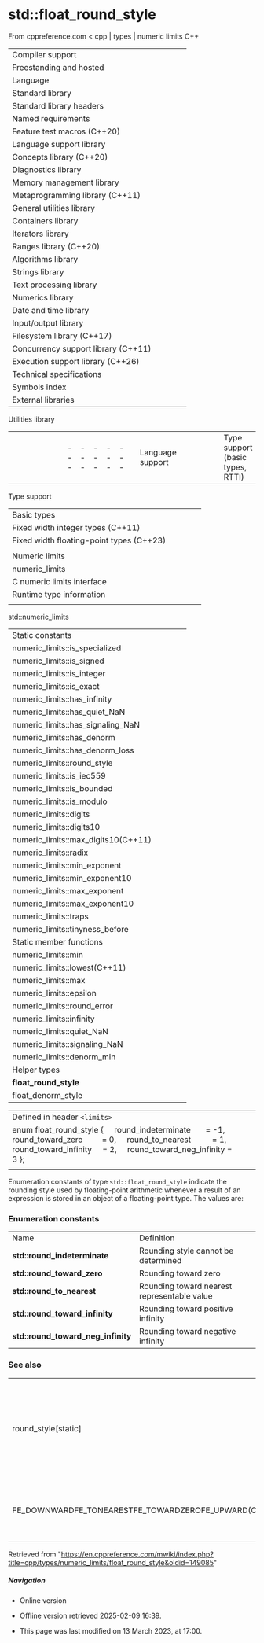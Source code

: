 # std::float_round_style

From cppreference.com
< cpp‎ | types‎ | numeric limits
C++

|  |  |  |  |  |
| --- | --- | --- | --- | --- |
| Compiler support | | | | |
| Freestanding and hosted | | | | |
| Language | | | | |
| Standard library | | | | |
| Standard library headers | | | | |
| Named requirements | | | | |
| Feature test macros (C++20) | | | | |
| Language support library | | | | |
| Concepts library (C++20) | | | | |
| Diagnostics library | | | | |
| Memory management library | | | | |
| Metaprogramming library (C++11) | | | | |
| General utilities library | | | | |
| Containers library | | | | |
| Iterators library | | | | |
| Ranges library (C++20) | | | | |
| Algorithms library | | | | |
| Strings library | | | | |
| Text processing library | | | | |
| Numerics library | | | | |
| Date and time library | | | | |
| Input/output library | | | | |
| Filesystem library (C++17) | | | | |
| Concurrency support library (C++11) | | | | |
| Execution support library (C++26) | | | | |
| Technical specifications | | | | |
| Symbols index | | | | |
| External libraries | | | | |

Utilities library

|  |  |  |  |  |  |  |  |  |  |  |  |  |  |  |  |  |  |  |  |  |  |  |  |  |  |  |  |  |  |  |  |  |  |  |  |  |  |  |  |  |  |  |  |  |  |  |  |  |  |  |  |  |  |  |  |  |  |  |  |  |  |  |  |  |  |  |  |  |  |  |  |  |  |  |  |  |  |  |  |  |  |  |  |  |  |  |  |  |  |  |  |  |  |  |  |  |  |  |  |  |  |  |  |  |  |  |  |  |  |  |  |  |  |  |  |  |  |  |  |  |  |  |  |  |  |  |  |  |  |  |  |  |  |  |  |  |  |  |  |  |  |  |  |  |  |  |  |  |  |  |  |  |  |  |  |  |  |  |  |  |  |  |  |  |  |  |  |  |  |  |  |  |  |  |  |  |  |  |  |  |  |  |  |  |  |  |  |  |  |  |  |  |  |  |  |  |  |  |  |  |  |  |  |  |  |  |  |  |  |  |  |  |  |  |  |  |  |  |  |  |  |  |  |  |  |  |  |  |  |  |  |  |  |  |  |  |  |  |  |  |  |  |  |  |  |  |  |  |  |  |  |  |  |  |  |  |  |  |  |  |  |  |  |  |  |  |  |  |  |  |  |  |  |  |  |  |  |  |  |  |  |  |  |  |  |  |  |  |  |  |  |  |  |  |  |  |  |  |  |  |  |  |  |  |  |  |  |  |  |  |  |  |  |  |  |  |  |  |  |  |  |  |  |  |  |  |  |  |  |  |  |  |  |  |
| --- | --- | --- | --- | --- | --- | --- | --- | --- | --- | --- | --- | --- | --- | --- | --- | --- | --- | --- | --- | --- | --- | --- | --- | --- | --- | --- | --- | --- | --- | --- | --- | --- | --- | --- | --- | --- | --- | --- | --- | --- | --- | --- | --- | --- | --- | --- | --- | --- | --- | --- | --- | --- | --- | --- | --- | --- | --- | --- | --- | --- | --- | --- | --- | --- | --- | --- | --- | --- | --- | --- | --- | --- | --- | --- | --- | --- | --- | --- | --- | --- | --- | --- | --- | --- | --- | --- | --- | --- | --- | --- | --- | --- | --- | --- | --- | --- | --- | --- | --- | --- | --- | --- | --- | --- | --- | --- | --- | --- | --- | --- | --- | --- | --- | --- | --- | --- | --- | --- | --- | --- | --- | --- | --- | --- | --- | --- | --- | --- | --- | --- | --- | --- | --- | --- | --- | --- | --- | --- | --- | --- | --- | --- | --- | --- | --- | --- | --- | --- | --- | --- | --- | --- | --- | --- | --- | --- | --- | --- | --- | --- | --- | --- | --- | --- | --- | --- | --- | --- | --- | --- | --- | --- | --- | --- | --- | --- | --- | --- | --- | --- | --- | --- | --- | --- | --- | --- | --- | --- | --- | --- | --- | --- | --- | --- | --- | --- | --- | --- | --- | --- | --- | --- | --- | --- | --- | --- | --- | --- | --- | --- | --- | --- | --- | --- | --- | --- | --- | --- | --- | --- | --- | --- | --- | --- | --- | --- | --- | --- | --- | --- | --- | --- | --- | --- | --- | --- | --- | --- | --- | --- | --- | --- | --- | --- | --- | --- | --- | --- | --- | --- | --- | --- | --- | --- | --- | --- | --- | --- | --- | --- | --- | --- | --- | --- | --- | --- | --- | --- | --- | --- | --- | --- | --- | --- | --- | --- | --- | --- | --- | --- | --- | --- | --- | --- | --- | --- | --- | --- | --- | --- | --- | --- | --- | --- | --- | --- | --- | --- | --- | --- | --- | --- | --- | --- | --- | --- | --- | --- | --- | --- | --- | --- | --- | --- | --- | --- | --- | --- | --- | --- | --- | --- | --- | --- | --- | --- | --- | --- | --- | --- | --- | --- | --- | --- |
| |  |  |  |  |  | | --- | --- | --- | --- | --- | | Language support | | | | | | Type support (basic types, RTTI) | | | | | | Library feature-test macros (C++20) | | | | | | Program utilities | | | | | | Coroutine support (C++20) | | | | | | Variadic functions | | | | | | is_constant_evaluated(C++20) | | | | | | is_within_lifetime(C++26) | | | | | | initializer_list(C++11) | | | | | | source_location(C++20) | | | | | | Three-way comparison | | | | | | three_way_comparablethree_way_comparable_with(C++20)(C++20) | | | | | | strong_ordering(C++20) | | | | | | weak_ordering(C++20) | | | | | | partial_ordering(C++20) | | | | | | common_comparison_category(C++20) | | | | | | compare_three_way_result(C++20) | | | | | | compare_three_way(C++20) | | | | | | strong_order(C++20) | | | | | | weak_order(C++20) | | | | | | partial_order(C++20) | | | | | | compare_strong_order_fallback(C++20) | | | | | | compare_weak_order_fallback(C++20) | | | | | | compare_partial_order_fallback(C++20) | | | | | | |  |  |  |  |  |  |  |  |  |  |  |  | | --- | --- | --- | --- | --- | --- | --- | --- | --- | --- | --- | --- | | |  |  |  |  |  | | --- | --- | --- | --- | --- | | is_eqis_ltis_lteq(C++20)(C++20)(C++20) | | | | | | |  |  |  |  |  | | --- | --- | --- | --- | --- | | is_neqis_gtis_gteq(C++20)(C++20)(C++20) | | | | | | | |  | | | | | | |  |  |  |  |  | | --- | --- | --- | --- | --- | | General utilities | | | | | | |  |  |  |  |  | | --- | --- | --- | --- | --- | | Function objects | | | | | | Bit manipulation (C++20) | | | | | | bitset | | | | | | hash(C++11) | | | | | | | Relational operators (deprecated in C++20) | | | | | | |  |  |  |  |  |  |  |  |  |  |  |  | | --- | --- | --- | --- | --- | --- | --- | --- | --- | --- | --- | --- | | |  |  |  |  |  | | --- | --- | --- | --- | --- | | rel_ops::operator!=rel_ops::operator> | | | | | | |  |  |  |  |  | | --- | --- | --- | --- | --- | | rel_ops::operator<=rel_ops::operator>= | | | | | | | Integer comparison functions | | | | | | |  |  |  |  |  | | --- | --- | --- | --- | --- | | cmp_equalcmp_lesscmp_less_than(C++20)(C++20)(C++20) | | | | | | |  |  |  |  |  | | --- | --- | --- | --- | --- | | cmp_not_equalcmp_greatercmp_greater_than(C++20)(C++20)(C++20) | | | | | | | in_range(C++20) | | | | | | Swap and type operations | | | | | | |  |  |  |  |  | | --- | --- | --- | --- | --- | | swap | | | | | | ranges::swap(C++20) | | | | | | exchange(C++14) | | | | | | declval(C++11) | | | | | | to_underlying(C++23) | | | | | | |  |  |  |  |  | | --- | --- | --- | --- | --- | | forward(C++11) | | | | | | forward_like(C++23) | | | | | | move(C++11) | | | | | | move_if_noexcept(C++11) | | | | | | as_const(C++17) | | | | | | | Common vocabulary types | | | | | | |  |  |  |  |  | | --- | --- | --- | --- | --- | | pair | | | | | | tuple(C++11) | | | | | | optional(C++17) | | | | | | any(C++17) | | | | | | variant(C++17) | | | | | | |  |  |  |  |  | | --- | --- | --- | --- | --- | | tuple_size(C++11) | | | | | | tuple_element(C++11) | | | | | | apply(C++17) | | | | | | make_from_tuple(C++17) | | | | | | expected(C++23) | | | | | | |  | | | | | |  | | | | | |  | | | | | | |

Type support

|  |  |  |  |  |
| --- | --- | --- | --- | --- |
| Basic types | | | | |
| Fixed width integer types (C++11) | | | | |
| Fixed width floating-point types (C++23) | | | | |
| |  |  |  |  |  | | --- | --- | --- | --- | --- | | ptrdiff_t | | | | | | size_t | | | | | | max_align_t(C++11) | | | | | | byte(C++17) | | | | | | |  |  |  |  |  | | --- | --- | --- | --- | --- | | nullptr_t(C++11) | | | | | | offsetof | | | | | | NULL | | | | | |  | | | | | |
| Numeric limits | | | | |
| numeric_limits | | | | |
| C numeric limits interface | | | | |
| Runtime type information | | | | |
| |  |  |  |  |  | | --- | --- | --- | --- | --- | | type_info | | | | | | type_index(C++11) | | | | | | |  |  |  |  |  | | --- | --- | --- | --- | --- | | bad_typeid | | | | | | bad_cast | | | | | |

std::numeric_limits

|  |  |  |  |  |
| --- | --- | --- | --- | --- |
| Static constants | | | | |
| numeric_limits::is_specialized | | | | |
| numeric_limits::is_signed | | | | |
| numeric_limits::is_integer | | | | |
| numeric_limits::is_exact | | | | |
| numeric_limits::has_infinity | | | | |
| numeric_limits::has_quiet_NaN | | | | |
| numeric_limits::has_signaling_NaN | | | | |
| numeric_limits::has_denorm | | | | |
| numeric_limits::has_denorm_loss | | | | |
| numeric_limits::round_style | | | | |
| numeric_limits::is_iec559 | | | | |
| numeric_limits::is_bounded | | | | |
| numeric_limits::is_modulo | | | | |
| numeric_limits::digits | | | | |
| numeric_limits::digits10 | | | | |
| numeric_limits::max_digits10(C++11) | | | | |
| numeric_limits::radix | | | | |
| numeric_limits::min_exponent | | | | |
| numeric_limits::min_exponent10 | | | | |
| numeric_limits::max_exponent | | | | |
| numeric_limits::max_exponent10 | | | | |
| numeric_limits::traps | | | | |
| numeric_limits::tinyness_before | | | | |
| Static member functions | | | | |
| numeric_limits::min | | | | |
| numeric_limits::lowest(C++11) | | | | |
| numeric_limits::max | | | | |
| numeric_limits::epsilon | | | | |
| numeric_limits::round_error | | | | |
| numeric_limits::infinity | | | | |
| numeric_limits::quiet_NaN | | | | |
| numeric_limits::signaling_NaN | | | | |
| numeric_limits::denorm_min | | | | |
| Helper types | | | | |
| ****float_round_style**** | | | | |
| float_denorm_style | | | | |

|  |  |  |
| --- | --- | --- |
| Defined in header `<limits>` |  |  |
| enum float_round_style {      round_indeterminate       = -1,      round_toward_zero         = 0,      round_to_nearest          = 1,      round_toward_infinity     = 2,      round_toward_neg_infinity = 3 }; |  |  |
|  |  |  |

Enumeration constants of type `std::float_round_style` indicate the rounding style used by floating-point arithmetic whenever a result of an expression is stored in an object of a floating-point type. The values are:

### Enumeration constants

|  |  |
| --- | --- |
| Name | Definition |
| ****std::round_indeterminate**** | Rounding style cannot be determined |
| ****std::round_toward_zero**** | Rounding toward zero |
| ****std::round_to_nearest**** | Rounding toward nearest representable value |
| ****std::round_toward_infinity**** | Rounding toward positive infinity |
| ****std::round_toward_neg_infinity**** | Rounding toward negative infinity |

### See also

|  |  |
| --- | --- |
| round_style[static] | identifies the rounding style used by the type   (public static member constant) |
| FE_DOWNWARDFE_TONEARESTFE_TOWARDZEROFE_UPWARD(C++11) | floating-point rounding direction   (macro constant) |

Retrieved from "<https://en.cppreference.com/mwiki/index.php?title=cpp/types/numeric_limits/float_round_style&oldid=149085>"

##### Navigation

- Online version
- Offline version retrieved 2025-02-09 16:39.

- This page was last modified on 13 March 2023, at 17:00.